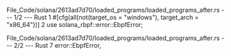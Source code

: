 File_Code/solana/2613ad7d70/loaded_programs/loaded_programs_after.rs --- 1/2 --- Rust
                                                                                                                                                             1 #[cfg(all(not(target_os = "windows"), target_arch = "x86_64"))]
                                                                                                                                                             2 use solana_rbpf::error::EbpfError;

File_Code/solana/2613ad7d70/loaded_programs/loaded_programs_after.rs --- 2/2 --- Rust
7         error::EbpfError,                                                                                                                                    

